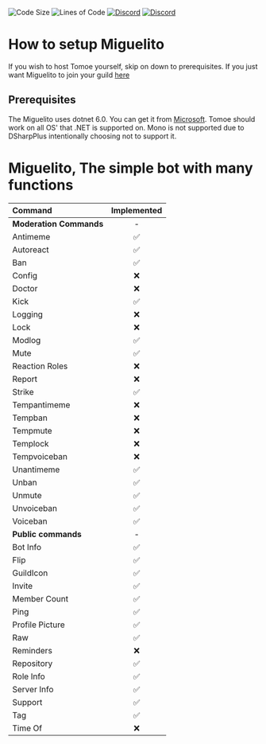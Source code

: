 ![Code Size](https://img.shields.io/github/languages/code-size/eimigueloliveir/miguelito-bot?style=for-the-badge&logo=appveyor&color=blue&logo=none)
![Lines of Code](https://img.shields.io/tokei/lines/github/eimigueloliveir/miguelito-bot?style=for-the-badge&logo=appveyor&color=blue&label=Total%20Lines%20of%20Code&logo=none)
[![Discord](https://img.shields.io/discord/822845253131829289?style=for-the-badge&color=blue&label=Chat%20On%20Discord&logo=discord)](https://discord.gg/fuh2Jh4fve)
[![Discord](https://img.shields.io/discord/880904935787601960?style=for-the-badge&color=blue&label=Chat%20On%20Discord&logo=discord)](https://discord.gg/FZpH3SZahH)



# How to setup Miguelito

If you wish to host Tomoe yourself, skip on down to prerequisites. If you just want Miguelito to join your guild <a href="https://discord.com/api/oauth2/authorize?client_id=949488330620432386&permissions=1241186200694&scope=bot%20applications.commands" target="_blank">here</a> 

## Prerequisites

The Miguelito uses dotnet 6.0. You can get it from [Microsoft](https://dotnet.microsoft.com/download/dotnet/6.0). Tomoe should work on all OS' that .NET is supported on. Mono is not supported due to DSharpPlus intentionally choosing not to support it.


# Miguelito, The simple bot with many functions


| Command | Implemented |
|:-|:-:|
| **Moderation Commands** | - |
| Antimeme | ✅ |
| Autoreact | ✅ |
| Ban | ✅ |
| Config | ❌ |
| Doctor | ❌ |
| Kick | ✅ |
| Logging | ❌ |
| Lock | ❌ |
| Modlog | ✅ |
| Mute | ✅ |
| Reaction Roles | ❌ |
| Report | ❌ |
| Strike | ✅ |
| Tempantimeme | ❌ |
| Tempban | ❌ |
| Tempmute | ❌ |
| Templock | ❌ |
| Tempvoiceban | ❌ |
| Unantimeme | ✅ |
| Unban | ✅ |
| Unmute | ✅ |
| Unvoiceban | ✅ |
| Voiceban | ✅ |
| **Public commands** | - |
| Bot Info | ✅ |
| Flip | ✅ |
| GuildIcon | ✅ |
| Invite | ✅ |
| Member Count | ✅ |
| Ping | ✅ |
| Profile Picture | ✅ |
| Raw | ✅ |
| Reminders | ❌ |
| Repository | ✅ |
| Role Info | ✅ |
| Server Info | ✅ |
| Support | ✅ |
| Tag | ✅ |
| Time Of | ❌ |
